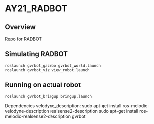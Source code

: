 # AY21_RADBOT

## Overview
Repo for RADBOT

## Simulating RADBOT

    roslaunch gvrbot_gazebo gvrbot_world.launch
    roslaunch gvrbot_viz view_robot.launch

## Running on actual robot

    roslaunch gvrbot_bringup bringup.launch

Dependencies
    velodyne_description:
    sudo apt-get install ros-melodic-velodyne-description
    realsense2-description
    sudo apt-get install ros-melodic-realsense2-description 
    gvrbot
